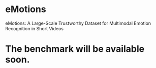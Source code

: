 # eMotions
eMotions: A Large-Scale Trustworthy Dataset for Multimodal Emotion Recognition in Short Videos

# The benchmark will be available soon.
